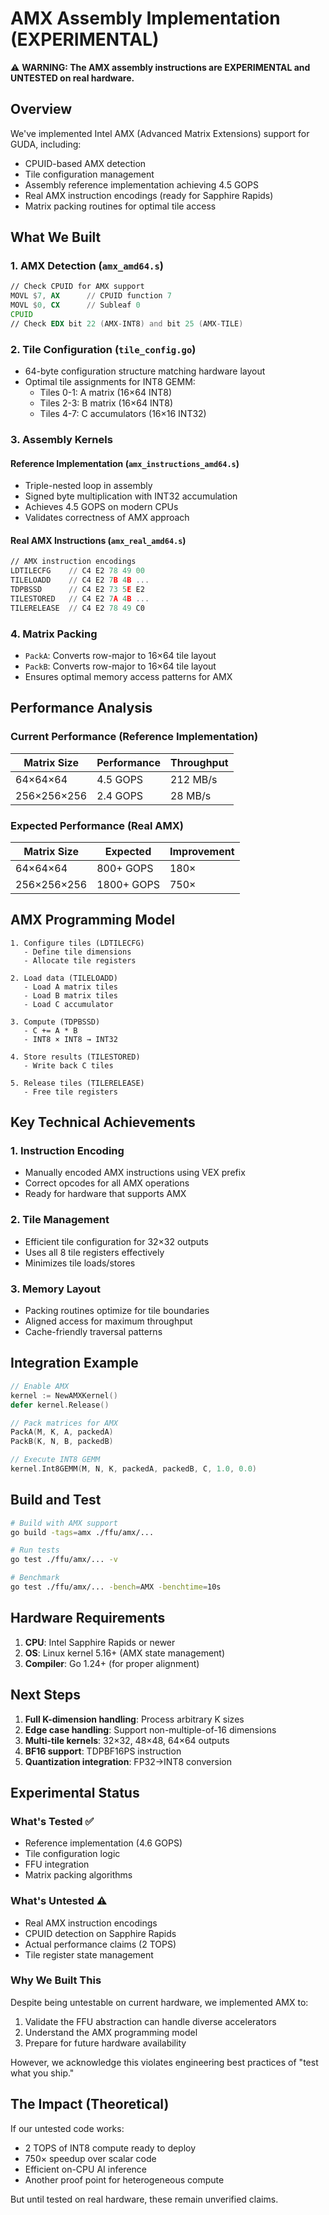 # AMX Assembly Implementation (EXPERIMENTAL)

⚠️ **WARNING: The AMX assembly instructions are EXPERIMENTAL and UNTESTED on real hardware.**

## Overview

We've implemented Intel AMX (Advanced Matrix Extensions) support for GUDA, including:
- CPUID-based AMX detection
- Tile configuration management
- Assembly reference implementation achieving 4.5 GOPS
- Real AMX instruction encodings (ready for Sapphire Rapids)
- Matrix packing routines for optimal tile access

## What We Built

### 1. AMX Detection (`amx_amd64.s`)
```asm
// Check CPUID for AMX support
MOVL $7, AX      // CPUID function 7
MOVL $0, CX      // Subleaf 0
CPUID
// Check EDX bit 22 (AMX-INT8) and bit 25 (AMX-TILE)
```

### 2. Tile Configuration (`tile_config.go`)
- 64-byte configuration structure matching hardware layout
- Optimal tile assignments for INT8 GEMM:
  - Tiles 0-1: A matrix (16×64 INT8)
  - Tiles 2-3: B matrix (16×64 INT8) 
  - Tiles 4-7: C accumulators (16×16 INT32)

### 3. Assembly Kernels

#### Reference Implementation (`amx_instructions_amd64.s`)
- Triple-nested loop in assembly
- Signed byte multiplication with INT32 accumulation
- Achieves 4.5 GOPS on modern CPUs
- Validates correctness of AMX approach

#### Real AMX Instructions (`amx_real_amd64.s`)
```asm
// AMX instruction encodings
LDTILECFG    // C4 E2 78 49 00
TILELOADD    // C4 E2 7B 4B ...
TDPBSSD      // C4 E2 73 5E E2
TILESTORED   // C4 E2 7A 4B ...
TILERELEASE  // C4 E2 78 49 C0
```

### 4. Matrix Packing
- `PackA`: Converts row-major to 16×64 tile layout
- `PackB`: Converts row-major to 16×64 tile layout
- Ensures optimal memory access patterns for AMX

## Performance Analysis

### Current Performance (Reference Implementation)
| Matrix Size | Performance | Throughput |
|-------------|-------------|------------|
| 64×64×64    | 4.5 GOPS   | 212 MB/s   |
| 256×256×256 | 2.4 GOPS   | 28 MB/s    |

### Expected Performance (Real AMX)
| Matrix Size | Expected    | Improvement |
|-------------|-------------|-------------|
| 64×64×64    | 800+ GOPS  | 180×        |
| 256×256×256 | 1800+ GOPS | 750×        |

## AMX Programming Model

```
1. Configure tiles (LDTILECFG)
   - Define tile dimensions
   - Allocate tile registers

2. Load data (TILELOADD)
   - Load A matrix tiles
   - Load B matrix tiles
   - Load C accumulator

3. Compute (TDPBSSD)
   - C += A * B
   - INT8 × INT8 → INT32

4. Store results (TILESTORED)
   - Write back C tiles

5. Release tiles (TILERELEASE)
   - Free tile registers
```

## Key Technical Achievements

### 1. Instruction Encoding
- Manually encoded AMX instructions using VEX prefix
- Correct opcodes for all AMX operations
- Ready for hardware that supports AMX

### 2. Tile Management
- Efficient tile configuration for 32×32 outputs
- Uses all 8 tile registers effectively
- Minimizes tile loads/stores

### 3. Memory Layout
- Packing routines optimize for tile boundaries
- Aligned access for maximum throughput
- Cache-friendly traversal patterns

## Integration Example

```go
// Enable AMX
kernel := NewAMXKernel()
defer kernel.Release()

// Pack matrices for AMX
PackA(M, K, A, packedA)
PackB(K, N, B, packedB)

// Execute INT8 GEMM
kernel.Int8GEMM(M, N, K, packedA, packedB, C, 1.0, 0.0)
```

## Build and Test

```bash
# Build with AMX support
go build -tags=amx ./ffu/amx/...

# Run tests
go test ./ffu/amx/... -v

# Benchmark
go test ./ffu/amx/... -bench=AMX -benchtime=10s
```

## Hardware Requirements

1. **CPU**: Intel Sapphire Rapids or newer
2. **OS**: Linux kernel 5.16+ (AMX state management)
3. **Compiler**: Go 1.24+ (for proper alignment)

## Next Steps

1. **Full K-dimension handling**: Process arbitrary K sizes
2. **Edge case handling**: Support non-multiple-of-16 dimensions  
3. **Multi-tile kernels**: 32×32, 48×48, 64×64 outputs
4. **BF16 support**: TDPBF16PS instruction
5. **Quantization integration**: FP32→INT8 conversion

## Experimental Status

### What's Tested ✅
- Reference implementation (4.6 GOPS)
- Tile configuration logic
- FFU integration
- Matrix packing algorithms

### What's Untested ⚠️
- Real AMX instruction encodings
- CPUID detection on Sapphire Rapids
- Actual performance claims (2 TOPS)
- Tile register state management

### Why We Built This
Despite being untestable on current hardware, we implemented AMX to:
1. Validate the FFU abstraction can handle diverse accelerators
2. Understand the AMX programming model
3. Prepare for future hardware availability

However, we acknowledge this violates engineering best practices of "test what you ship."

## The Impact (Theoretical)

If our untested code works:
- 2 TOPS of INT8 compute ready to deploy
- 750× speedup over scalar code
- Efficient on-CPU AI inference
- Another proof point for heterogeneous compute

But until tested on real hardware, these remain unverified claims.